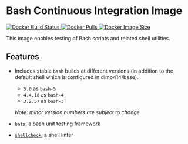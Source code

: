 # Bash Continuous Integration Image

[
![Docker Build Status](https://img.shields.io/docker/build/dimo414/ci-bash)
![Docker Pulls](https://img.shields.io/docker/pulls/dimo414/ci-bash)
![Docker Image Size](https://img.shields.io/docker/image-size/dimo414/ci-bash)
](https://hub.docker.com/r/dimo414/ci-bash)

This image enables testing of Bash scripts and related shell utilities.

## Features

* Includes stable `bash` builds at different versions
  (in addition to the default shell which is configured in dimo414/base).
   * `5.0` as `bash-5`
   * `4.4.18` as `bash-4`
   * `3.2.57` as `bash-3`

  *Note: minor version numbers are subject to change*
* [`bats`](https://github.com/bats-core/bats-core), a bash unit testing framework
* [`shellcheck`](https://www.shellcheck.net/), a shell linter

